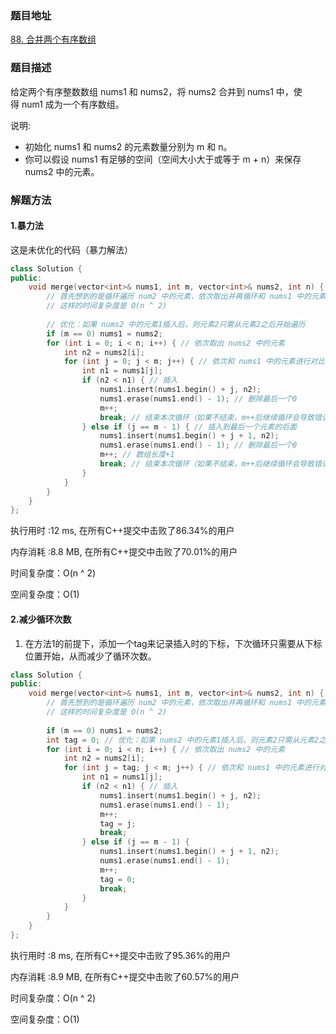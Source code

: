 ### 题目地址
[88. 合并两个有序数组](https://leetcode-cn.com/problems/merge-sorted-array/)
### 题目描述
给定两个有序整数数组 nums1 和 nums2，将 nums2 合并到 nums1 中，使得 num1 成为一个有序数组。

说明:

- 初始化 nums1 和 nums2 的元素数量分别为 m 和 n。
- 你可以假设 nums1 有足够的空间（空间大小大于或等于 m + n）来保存 nums2 中的元素。


### 解题方法
#### 1.暴力法
这是未优化的代码（暴力解法）

```C++
class Solution {
public:
    void merge(vector<int>& nums1, int m, vector<int>& nums2, int n) {
        // 首先想到的是循环遍历 num2 中的元素，依次取出并再循环和 nums1 中的元素进行比较
        // 这样的时间复杂度是 O(n ^ 2)
        
        // 优化：如果 nums2 中的元素1插入后，则元素2只需从元素2之后开始遍历
        if (m == 0) nums1 = nums2;
        for (int i = 0; i < n; i++) { // 依次取出 nums2 中的元素
            int n2 = nums2[i];
            for (int j = 0; j < m; j++) { // 依次和 nums1 中的元素进行对比
                int n1 = nums1[j];
                if (n2 < n1) { // 插入
                    nums1.insert(nums1.begin() + j, n2);
                    nums1.erase(nums1.end() - 1); // 删除最后一个0
                    m++;
                    break; // 结束本次循环（如果不结束，m++后继续循环会导致错误）
                } else if (j == m - 1) { // 插入到最后一个元素的后面
                    nums1.insert(nums1.begin() + j + 1, n2);
                    nums1.erase(nums1.end() - 1); // 删除最后一个0
                    m++; // 数组长度+1
                    break; // 结束本次循环（如果不结束，m++后继续循环会导致错误）
                }
            }
        }
    }
};
```

执行用时 :12 ms, 在所有C++提交中击败了86.34%的用户

内存消耗 :8.8 MB, 在所有C++提交中击败了70.01%的用户

时间复杂度：O(n ^ 2)

空间复杂度：O(1)

#### 2.减少循环次数

1. 在方法1的前提下，添加一个tag来记录插入时的下标，下次循环只需要从下标位置开始，从而减少了循环次数。

```C++
class Solution {
public:
    void merge(vector<int>& nums1, int m, vector<int>& nums2, int n) {
        // 首先想到的是循环遍历 num2 中的元素，依次取出并再循环和 nums1 中的元素进行比较
        // 这样的时间复杂度是 O(n ^ 2)
        
        if (m == 0) nums1 = nums2;
        int tag = 0; // 优化：如果 nums2 中的元素1插入后，则元素2只需从元素2之后开始遍历
        for (int i = 0; i < n; i++) { // 依次取出 nums2 中的元素
            int n2 = nums2[i];
            for (int j = tag; j < m; j++) { // 依次和 nums1 中的元素进行对比
                int n1 = nums1[j];
                if (n2 < n1) { // 插入
                    nums1.insert(nums1.begin() + j, n2);
                    nums1.erase(nums1.end() - 1);
                    m++;
                    tag = j;
                    break;
                } else if (j == m - 1) {
                    nums1.insert(nums1.begin() + j + 1, n2);
                    nums1.erase(nums1.end() - 1);
                    m++;
                    tag = 0;
                    break;
                }
            }
        }
    }
};

```

执行用时 :8 ms, 在所有C++提交中击败了95.36%的用户

内存消耗 :8.9 MB, 在所有C++提交中击败了60.57%的用户

时间复杂度：O(n ^ 2)

空间复杂度：O(1)
